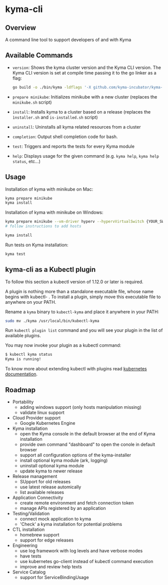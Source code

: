 # kyma-cli

## Overview

A command line tool to support developers of and with Kyma

## Available Commands

- `version`: Shows the kyma cluster version and the Kyma CLI version. The Kyma CLI version is set at compile time passing it to the go linker as a flag:

    ```bash
    go build -o ./bin/kyma -ldflags '-X github.com/kyma-incubator/kyma-cli/pkg/kyma/cmd.Version=1.5.0' ./cmd/kyma
    ```
- `prepare minikube`: Initializes minikube with a new cluster (replaces the `minikube.sh` script) 
- `install`: Installs kyma to a cluster based on a release (replaces the `ìnstaller.sh` and `is-installed.sh` script)
- `uninstall`: Uninstalls all kyma related resources from a cluster
- `completion`: Output shell completion code for bash.
- `test`: Triggers and reports the tests for every Kyma module
- `help`: Displays usage for the given command (e.g. `kyma help`, `kyma help status`, etc...)

## Usage

Installation of kyma with minikube on Mac:

```bash
kyma prepare minikube
kyma install
```

Installation of kyma with minikube on Windows:

```bash
kyma prepare minikube --vm-driver hyperv --hypervVirtualSwitch {YOUR_SWITCH_NAME}
# follow instructions to add hosts

kyma install
```

Run tests on Kyma installation:
```bash
kyma test
```

## kyma-cli as a Kubectl plugin

To follow this section a kubectl version of 1.12.0 or later is required.

A plugin is nothing more than a standalone executable file, whose name begins with kubectl- . To install a plugin, simply move this executable file to anywhere on your PATH.

Rename a `kyma` binary to `kubectl-kyma` and place it anywhere in your PATH:

```bash
sudo mv ./kyma /usr/local/bin/kubectl-kyma
```

Run `kubectl plugin list` command and you will see your plugin in the list of available plugins.

You may now invoke your plugin as a kubectl command:

```bash
$ kubectl kyma status
Kyma is running!
```

To know more about extending kubectl with plugins read [kubernetes documentation](https://kubernetes.io/docs/tasks/extend-kubectl/kubectl-plugins/).

## Roadmap

- Portability
  - adding windows support (only hosts manipulation missing)
  - validate linux support
- Cloud Provider support
  - Google Kubernetes Engine
- Kyma installation
  - open the Kyma console in the default browser at the end of Kyma installation
  - provide own command "dashboard" to open the conole in default browser
  - support all configuration options of the kyma-installer
  - install optional kyma module (ark, logging)
  - uninstall optional kyma module
  - update kyma to newer release
- Release management
  - SUpport for old releases
  - use latest release automically
  - list available releases
- Application Connectivity
  - create remote environment and fetch connection token
  - manage APIs registered by an application
- Testing/Validation
  - connect mock application to kyma
  - 'Check' a kyma installation for potential problems
- CTL installation
  - homebrew support
  - support for edge releases
- Engineering
  - use log framework with log levels and have verbose modes
  - have tests
  - use kubernetes go-client instead of kubectl command execution
  - improve and review help texts
- Service Catalog
  - support for ServiceBindingUsage
  
